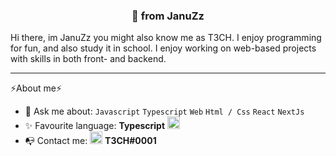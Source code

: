 <h3 align='center'> 👋 from JanuZz </h3>

Hi there, im JanuZz you might also know me as T3CH. I enjoy programming for fun, and also study it in school.
I enjoy working on web-based projects with skills in both front- and backend. 

---

⚡About me⚡  

- 💬 Ask me about: `Javascript` `Typescript` `Web` `Html / Css` `React` `NextJs`  
- ✨ Favourite language: **Typescript** <img alt="Typescript" src='https://upload.wikimedia.org/wikipedia/commons/thumb/4/4c/Typescript_logo_2020.svg/640px-Typescript_logo_2020.svg.png' height="20">  
- 📭 Contact me: <img alt='discord' src='https://sparkcdnwus2.azureedge.net/sparkimageassets/XPDC2RH70K22MN-08afd558-a61c-4a63-9171-d3f199738e9f' height="20"> **T3CH#0001**   

<!---
JanuZz/JanuZz is a ✨ special ✨ repository because its `README.md` (this file) appears on your GitHub profile.
You can click the Preview link to take a look at your changes.
--->
